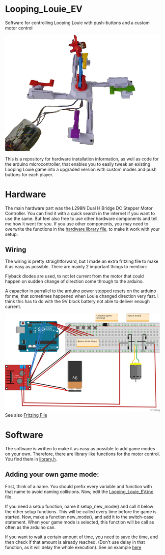 # Looping_Louie_EV
Software for controlling Looping Louie with push-buttons and a custom motor control

![Looping Louie](Complete_Louie_small.png)

This is a repository for hardware installation information, as well as code for the arduino microcontroller, that enables you to
easily tweak an existing Looping Louie game into a upgraded version with custom modes and push buttons for each player.

# Hardware
The main hardware part was the L298N Dual H Bridge DC Stepper Motor Controller. You can find it with a quick search in the internet if you want to use the same.
But feel also free to use other hardware components and tell me how it went for you. If you use other components, you may need to overwrite the functions in the [hardware library file](library.h), to make it work with your setup.
## Wiring
The wiring is pretty straightforward, but I made an extra fritzing file to make it as easy as possible.
There are mainly 2 important things to mention:

Flyback diodes are used, to not let current from the motor that could happen on sudden change of direction come through to the arduino.

A capacitor in parrallel to the arduino power stopped resets on the arduino for me, that sometimes happened when Louie changed direction very fast.
I think this has to do with the 9V block battery not able to deliver enough current.

![Wiring](LoopingLouie_Wiring.png)
See also [Fritzing File](LoopingLouie.fzz)
# Software
The software is written to make it as easy as possible to add game modes on your own. Therefore, there are library like functions for the motor
control. You find them in [library.h](library.h).

## Adding your own game mode:
First, think of a name. You should prefix every variable and function with that name to avoid naming collisions. Now, edit the [Looping_Louie_EV.ino](Looping_Louie_EV.ino) file.

If you need a setup function, name it setup_new_mode() and call it below the other setup functions. This will be called every time  before the game is started.
Now, make a function new_mode(), and add it to the switch-case statement. When your game mode is selected, this function will be call as often as the arduino can.

If you want to wait a certain amount of time, you need to save the time, and then check if that amount is already reached. (Don't use delay in that function, as it will delay the whole execution).
See an example [here](game_modes/time_capped_boost.h)
